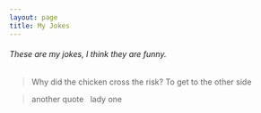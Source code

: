 ```yaml
---
layout: page
title: My Jokes
---
```


###### These are my jokes, I think they are funny.

>Why did the chicken cross the risk?
To get to the other side
&nbsp;

> another quote
&nbsp;
> lady one
